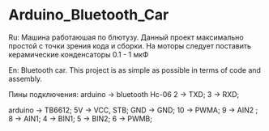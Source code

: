 # Arduino_Bluetooth_Car
Ru: Машина работаюшая по блютузу. Данный проект максимально простой с точки зрения кода и сборки.
На моторы следует поставить керамические конденсаторы 0.1 - 1 мкФ

En: Bluetooth car.  This project is as simple as possible in terms of code and assembly. 

Пины подключения:
arduino -> bluetooth Hc-06
2 -> TXD;
3 -> RXD;

arduino -> TB6612;
5V -> VCC, STB;
GND -> GND;
10 -> PWMA;
9 -> AIN2 ;
8 -> AIN1;
4 -> BIN1;
5 -> BIN2;
6 -> PWMB;
